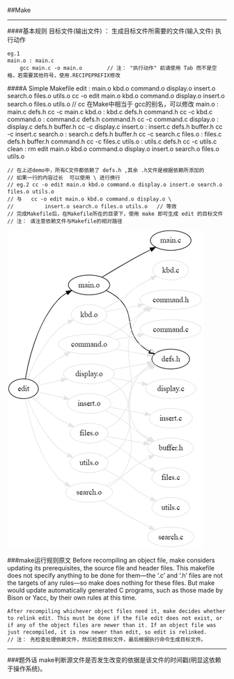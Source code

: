 

##Make
___
####基本规则
	目标文件(输出文件) ： 生成目标文件所需要的文件(输入文件)
		执行动作
		
	eg.1
	main.o : main.c
		gcc main.c -o main.o		// 注： "执行动作" 前请使用 Tab 而不是空格，若需要其他符号，使用.RECIPEPREFIX修改
		
####A Simple Makefile
	edit : main.o kbd.o command.o display.o insert.o search.o files.o utils.o
			cc -o edit main.o kbd.o command.o display.o insert.o search.o files.o utils.o
	// cc 在Make中相当于 gcc的别名，可以修改
	main.o : main.c defs.h
			cc -c main.c
	kbd.o : kbd.c defs.h command.h
			cc -c kbd.c
	command.o : command.c defs.h command.h
			cc -c command.c
	display.o : display.c defs.h buffer.h
			cc -c display.c
	insert.o : insert.c defs.h buffer.h
			cc -c insert.c
	search.o : search.c defs.h buffer.h
			cc -c search.c
	files.o : files.c defs.h buffer.h command.h
			cc -c files.c
	utils.o : utils.c defs.h
			cc -c utils.c
	clean :
			rm edit main.o kbd.o command.o display.o insert.o search.o files.o utils.o
			
	// 在上述demo中，所有C文件都依赖了 defs.h ,其余 .h文件是根据依赖所添加的 
	// 如果一行的内容过长  可以使用 \ 进行换行
	// eg.2 cc -o edit main.o kbd.o command.o display.o insert.o search.o files.o utils.o
	// 与   cc -o edit main.o kbd.o command.o display.o \
	//			insert.o search.o files.o utils.o   // 等效
	// 完成Makefile后，在Makefile所在的目录下，使用 make 即可生成 edit 的目标文件
	// 注： 请注意依赖文件与Makefile的相对路径
![avatar](a-simple-makefile.gif)

###make运行规则原文
	Before recompiling an object file, make considers updating its prerequisites, the source file and header files. This makefile does not specify anything to be done for them—the ‘.c’ and ‘.h’ files are not the targets of any rules—so make does nothing for these files. But make would update automatically generated C programs, such as those made by Bison or Yacc, by their own rules at this time.

	After recompiling whichever object files need it, make decides whether to relink edit. This must be done if the file edit does not exist, or if any of the object files are newer than it. If an object file was just recompiled, it is now newer than edit, so edit is relinked.
	// 注： 先检查处理依赖文件，然后检查目标文件，最后根据执行命令生成目标文件。
___
###题外话
	make判断源文件是否发生改变的依据是该文件的时间戳(明显这依赖于操作系统)。